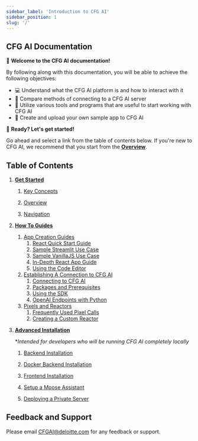 ```yaml
---
sidebar_label: 'Introduction to CFG AI'
sidebar_position: 1
slug: '/'
---
```


## CFG AI Documentation

:tada: **Welcome to the CFG AI documentation!** 

By following along with this documentation, you will be able to achieve the following objectives:
* :computer: Understand what the CFG AI platform is and how to interact with it
* :link: Compare methods of connecting to a CFG AI server
* :hammer: Utilize various tools and programs that are useful to start working with CFG AI
* :art: Create and upload your own sample app to CFG AI

:checkered_flag: **Ready? Let's get started!** 

Go ahead and select a link from the table of contents below. If you're new to CFG AI, we recommend that you start from the **[Overview](Get%20Started/Overview.md)**.

## Table of Contents

1. **[Get Started](category/get-started)**

   1. [Key Concepts](Get%20Started/Key%20Concepts.md)

   2. [Overview](Get%20Started/Overview.md)

   3. [Navigation](category/navigation)

2. **[How To Guides](category/how-to)**
   1. [App Creation Guides](category/app-creation-guides)
      1. [React Quick Start Guide](How%20To/App%20Creation%20Guides/React%20App%20Quickstart%20Guide.md)
      2. [Sample Streamlit Use Case](How%20To/App%20Creation%20Guides/Streamlit%20App%20Quickstart%20Guide.md)
      3. [Sample VanillaJS Use Case](How%20To/App%20Creation%20Guides/VanillaJS%20App%20Quickstart%20Guide.md)
      4. [In-Depth React App Guide](How%20To/App%20Creation%20Guides/React%20App%20In-Depth%20Guide.md)
      5. [Using the Code Editor](How%20To/App%20Creation%20Guides/Using%20the%20Code%20Editor.md)
   2. [Establishing A Connection to CFG AI](category/establishing-connection-to-cfg-ai)
      1. [Connecting to CFG AI](How%20To/Establish%20Connection%20to%20CFG%20Portal/Connecting%20to%20CFG%20AI.md)
      2. [Packages and Prerequisites](How%20To/Establish%20Connection%20to%20CFG%20Portal/Packages%20and%20Pre-requisites.md)
      3. [Using the SDK](How%20To/Establish%20Connection%20to%20CFG%20Portal/Using%20the%20SDK.md)
      4. [OpenAI Endpoints with Python](How%20To/Establish%20Connection%20to%20CFG%20Portal/OpenAI%20Endpoints%20with%20Python.md)
   3. [Pixels and Reactors](category/pixels-and-reactors)
      1. [Frequently Used Pixel Calls](How%20To/Pixel%20Calls%20and%20Reactors/Frequently%20Used%20Pixel%20Calls.md)
      2. [Creating a Custom Reactor](How%20To/Pixel%20Calls%20and%20Reactors/Using%20a%20Custom%20Reactor.md)

     
3. **[Advanced Installation](category/advanced-installation)**
   
   *_Intended for developers who will be running CFG AI completely locally_
   
   1. [Backend Installation](Advanced%20Installation/Local%20BE%20Install%20Guide.md)

   2. [Docker Backend Installation](Advanced%20Installation/Docker%20BE%20Install%20Guide.md)
     
   3. [Frontend Installation](Advanced%20Installation/Frontend%20Installation.md)

   4. [Setup a Moose Assistant](Advanced%20Installation/Setup%20a%20Moose%20Assistant.md)

   5. [Deploying a Private Server](category/deployment)
  


## Feedback and Support
Please email CFGAI@deloitte.com for any feedback or support.
   
